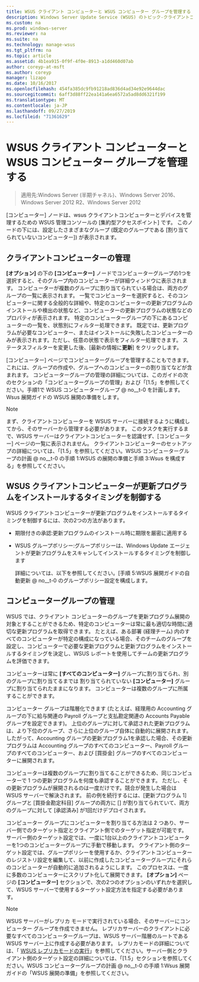 ```yaml
---
title: WSUS クライアント コンピューターと WSUS コンピューター グループを管理する
description: Windows Server Update Service (WSUS) のトピック-クライアントコンピューターとグループを管理する方法
ms.custom: na
ms.prod: windows-server
ms.reviewer: na
ms.suite: na
ms.technology: manage-wsus
ms.tgt_pltfrm: na
ms.topic: article
ms.assetid: 4b1ea915-0f9f-4f0e-8913-a1dd460d07ab
author: coreyp-at-msft
ms.author: coreyp
manager: lizapo
ms.date: 10/16/2017
ms.openlocfilehash: 454fa385dc9fb91218ad836d4ad34e92e9644dac
ms.sourcegitcommit: 6aff3d88ff22ea141a6ea6572a5ad8dd6321f199
ms.translationtype: MT
ms.contentlocale: ja-JP
ms.lasthandoff: 09/27/2019
ms.locfileid: "71361629"
---
```

# <a name="managing-wsus-client-computers-and-wsus-computer-groups"></a>WSUS クライアント コンピューターと WSUS コンピューター グループを管理する

>適用先:Windows Server (半期チャネル)、Windows Server 2016、Windows Server 2012 R2、Windows Server 2012

[コンピューター] ノードは、wsus クライアントコンピューターとデバイスを管理するための WSUS 管理コンソールの [集約型アクセスポイント] です。 このノードの下には、設定したさまざまなグループ (既定のグループである [割り当てられていないコンピューター]) が表示されます。

## <a name="managing-client-computers"></a>クライアントコンピューターの管理
**[オプション]** の下の **[コンピューター]** ノードでコンピューターグループの1つを選択すると、そのグループ内のコンピューターが詳細ウィンドウに表示されます。 コンピューターが複数のグループに割り当てられている場合は、両方のグループの一覧に表示されます。 一覧でコンピューターを選択すると、そのコンピューターに関する全般的な詳細や、特定のコンピューターの更新プログラムのインストールや検出の状態など、コンピューターの更新プログラムの状態などのプロパティが表示されます。 特定のコンピューターグループの下にあるコンピューターの一覧を、状態別にフィルター処理できます。 既定では、更新プログラムが必要なコンピューター、またはインストールに失敗したコンピューターのみが表示されます。ただし、任意の状態で表示をフィルター処理できます。 ステータスフィルターを変更した後、[最新の情報に**更新**] をクリックします。

[コンピューター] ページでコンピューターグループを管理することもできます。これには、グループの作成や、グループへのコンピューターの割り当てなどが含まれます。 コンピューターグループの管理の詳細については、このガイドの次のセクションの「コンピューターグループの管理」および「[1.5」を参照してください。手順1で WSUS コンピューターグループ @ no__t-0 を計画します。Wsus 展開ガイドの WSUS 展開の準備をします。

> [!NOTE]
> まず、クライアントコンピューターを WSUS サーバーに接続するように構成してから、そのサーバーから管理する必要があります。 このタスクを実行するまで、WSUS サーバーはクライアントコンピューターを認識せず、[コンピューター] ページの一覧に表示されません。 クライアントコンピューターのセットアップの詳細については、「[1.5」を参照してください。WSUS コンピューターグループの計画 @ no__t-0 の手順 1:WSUS の展開の準備と手順 3:Wsus を構成する」を参照してください。

## <a name="controlling-when-wsus-client-computers-install-updates"></a>WSUS クライアントコンピューターが更新プログラムをインストールするタイミングを制御する
WSUS クライアントコンピューターが更新プログラムをインストールするタイミングを制御するには、次の2つの方法があります。

-   期限付きの承認:更新プログラムのインストール時に期限を厳密に適用する

-   WSUS グループポリシー:グループポリシーは、Windows Update エージェントが更新プログラムをスキャンしてインストールするタイミングを制御します

    詳細については、以下を参照してください。[手順 5:WSUS 展開ガイドの自動更新 @ no__t-0 のグループポリシー設定を構成します。

## <a name="managing-computer-groups"></a>コンピューターグループの管理
WSUS では、クライアント コンピューターのグループを更新プログラム展開の対象とすることができるため、特定のコンピューターは常に最も適切な時間に適切な更新プログラムを取得できます。 たとえば、ある部署 (経理チーム) 内のすべてのコンピューターが特定の構成になっている場合、そのチームのグループを設定し、コンピューターで必要な更新プログラムと更新プログラムをインストールするタイミングを決定し、WSUS レポートを使用してチームの更新プログラムを評価できます。

コンピューターは常に **[すべてのコンピューター]** グループに割り当てられ、別のグループに割り当てるまでは 割り当てられていない **[コンピューター]** グループに割り当てられたままになります。 コンピューターは複数のグループに所属することができます。

コンピューター グループは階層化できます (たとえば、経理用の Accounting グループの下に給与関連の Payroll グループと支払勘定関連の Accounts Payable グループを設定できます)。 上位のグループに対して承認された更新プログラムは、より下位のグループ、さらに上位のグループ自体に自動的に展開されます。 したがって、Accounting グループの更新プログラム1を承認した場合、その更新プログラムは Accounting グループのすべてのコンピューター、Payroll グループのすべてのコンピューター、および [買掛金] グループのすべてのコンピューターに展開されます。

コンピューターは複数のグループに割り当てることができるため、同じコンピューターで 1 つの更新プログラムを何度も承認することができます。 ただし、その更新プログラムが展開されるのは一度だけです。競合が発生した場合は WSUS サーバーで解決されます。 前の例を続行するには、[更新プログラム 1] グループと [買掛金勘定科目] グループの両方に [] が割り当てられていて、両方のグループに対して [承認済み] が1回だけデプロイされます。

コンピューター グループにコンピューターを割り当てる方法は 2 つあり、サーバー側でのターゲット指定とクライアント側でのターゲット指定が可能です。 サーバー側のターゲット設定では、一度に1台以上のクライアントコンピューターを1つのコンピューターグループに手動で移動します。 クライアント側のターゲット設定では、グループポリシーを使用するか、クライアントコンピューターのレジストリ設定を編集して、以前に作成したコンピューターグループにそれらのコンピューターが自動的に追加されるようにします。 このプロセスは、一度に多数のコンピューターにスクリプト化して展開できます。 **[オプション]** ページの **[コンピューター]** セクションで、次の2つのオプションのいずれかを選択して、WSUS サーバーで使用するターゲット設定方法を指定する必要があります。

> [!NOTE]
> WSUS サーバーがレプリカ モードで実行されている場合、そのサーバーにコンピューター グループを作成できません。 レプリカサーバーのクライアントに必要なすべてのコンピューターグループは、WSUS サーバー階層のルートである WSUS サーバー上に作成する必要があります。 レプリカモードの詳細については、「 [WSUS レプリカモードの実行](running-wsus-replica-mode.md)」を参照してください。サーバー側とクライアント側のターゲット設定の詳細については、「[1.5」セクションを参照してください。WSUS コンピューターグループの計画 @ no__t-0 の手順 1:Wsus 展開ガイドの「WSUS 展開の準備」を参照してください。



